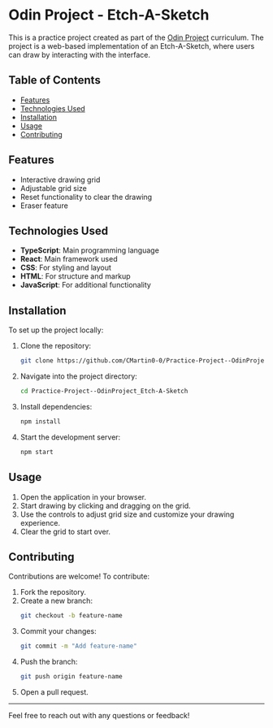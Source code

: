 # Odin Project - Etch-A-Sketch

This is a practice project created as part of the [Odin Project](https://www.theodinproject.com/lessons/foundations-etch-a-sketch) curriculum. The project is a web-based implementation of an Etch-A-Sketch, where users can draw by interacting with the interface.

## Table of Contents
- [Features](#features)
- [Technologies Used](#technologies-used)
- [Installation](#installation)
- [Usage](#usage)
- [Contributing](#contributing)

## Features
- Interactive drawing grid
- Adjustable grid size
- Reset functionality to clear the drawing
- Eraser feature

## Technologies Used

- **TypeScript**: Main programming language
- **React**: Main framework used
- **CSS**: For styling and layout
- **HTML**: For structure and markup
- **JavaScript**: For additional functionality

## Installation
To set up the project locally:
1. Clone the repository:
   ```bash
   git clone https://github.com/CMartin0-0/Practice-Project--OdinProject_Etch-A-Sketch.git
   ```
2. Navigate into the project directory:
   ```bash
   cd Practice-Project--OdinProject_Etch-A-Sketch
   ```
3. Install dependencies:
   ```bash
   npm install
   ```
4. Start the development server:
   ```bash
   npm start
   ```

## Usage
1. Open the application in your browser.
2. Start drawing by clicking and dragging on the grid.
3. Use the controls to adjust grid size and customize your drawing experience.
4. Clear the grid to start over.

## Contributing
Contributions are welcome! To contribute:
1. Fork the repository.
2. Create a new branch:
   ```bash
   git checkout -b feature-name
   ```
3. Commit your changes:
   ```bash
   git commit -m "Add feature-name"
   ```
4. Push the branch:
   ```bash
   git push origin feature-name
   ```
5. Open a pull request.

---

Feel free to reach out with any questions or feedback!
